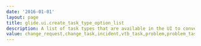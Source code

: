 ```yaml
---
date: '2016-01-01'
layout: page
title: glide.ui.create_task_type_option_list
description: A list of task types that are available in the UI to convert checklist items into tasks.
value: change_request,change_task,incident,vtb_task,problem,problem_task,request,remediation
---
```


